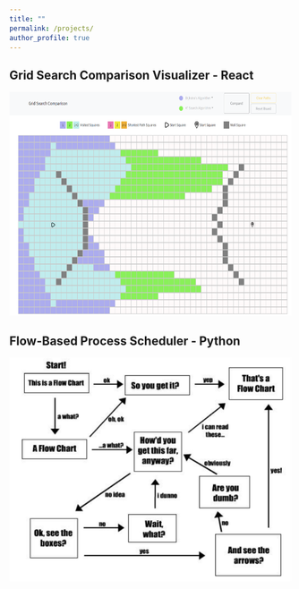 ```yaml
---
title: ""
permalink: /projects/
author_profile: true
---
```


## Grid Search Comparison Visualizer - React

[<img alt="[https://heretate.github.io/hosted-react-projects/]" width="700px" height="400px" src="../assets/images/grid-search-comparison.png" />](https://heretate.github.io/hosted-react-projects/)

## Flow-Based Process Scheduler - Python

[<img alt="[https://github.com/heretate/FBPScheduler]" width="700px" height="400px" src="../assets/images/flow-based-chart.PNG" />](https://github.com/heretate/FBPScheduler/)
